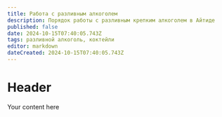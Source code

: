 ```yaml
---
title: Работа с разливным алкоголем
description: Порядок работы с разливным крепким алкоголем в Айтиде
published: false
date: 2024-10-15T07:40:05.743Z
tags: разливной алкоголь, коктейли
editor: markdown
dateCreated: 2024-10-15T07:40:05.743Z
---
```


# Header
Your content here